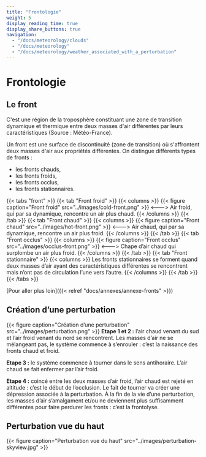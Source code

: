 ```yaml
---
title: "Frontologie"
weight: 5
display_reading_time: true
display_share_buttons: true
navigation:
  - "/docs/meteorology/clouds"
  - "/docs/meteorology"
  - "/docs/meteorology/weather_associated_with_a_perturbation"
---
```

# Frontologie

## Le front
C'est une région de la troposphère constituant une zone de transition dynamique et thermique entre deux masses d'air différentes par leurs caractéristiques (Source : Météo-France).

Un front est une surface de discontinuité (zone de transition) où s'affrontent deux masses d'air aux propriétés différentes.
On distingue différents types de fronts :

- les fronts chauds,
- les fronts froids,
- les fronts occlus,
- les fronts stationnaires.

{{< tabs "front" >}}
{{< tab "Front froid" >}}
{{< columns >}}
{{< figure caption="Front froid" src="../images/cold-front.png" >}}
<--->
Air froid, qui par sa dynamique, rencontre un air plus chaud.
{{< /columns >}}
{{< /tab >}}
{{< tab "Front chaud" >}}
{{< columns >}}
{{< figure caption="Front chaud" src="../images/hot-front.png" >}}
<--->
Air chaud, qui par sa dynamique, rencontre un air plus froid.
{{< /columns >}}
{{< /tab >}}
{{< tab "Front occlus" >}}
{{< columns >}}
{{< figure caption="Front occlus" src="../images/occlus-front.png" >}}
<--->
Chape d’air chaud qui surplombe un air plus froid.
{{< /columns >}}
{{< /tab >}}
{{< tab "Front stationnaire" >}}
{{< columns >}}
Les fronts stationnaires se forment quand deux masses d’air ayant des caractéristiques différentes se rencontrent mais n’ont pas de circulation l’une vers l’autre.
{{< /columns >}}
{{< /tab >}}
{{< /tabs >}}

[Pour aller plus loin]({{< relref "docs/annexes/annexe-fronts" >}})

## Création d’une perturbation

{{< figure caption="Création d’une perturbation" src="../images/perturbation.png" >}}
**Etape 1 et 2 :** l’air chaud venant du sud et l’air froid venant du nord se rencontrent. Les masses d’air ne se mélangeant pas, le système commence à s’enrouler : c’est la naissance des fronts chaud et froid.

**Etape 3 :** le système commence à tourner dans le sens antihoraire. L’air chaud se fait enfermer par l’air froid.

**Etape 4 :** coincé entre les deux masses d’air froid, l’air chaud est rejeté en altitude : c’est le début de l’occlusion. Le fait de tourner va créer une dépression associée à la perturbation. À la fin de la vie d’une perturbation, les masses d’air s’amalgament et/ou ne deviennent plus suffisamment différentes pour faire perdurer les fronts : c’est la frontolyse.

## Perturbation vue du haut
{{< figure caption="Perturbation vue du haut" src="../images/perturbation-skyview.jpg" >}}
